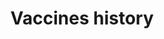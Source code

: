 ---
sectionid: vaccineshistory
sectionclass: h2
parent-id: queue
title: Vaccines history
number: 2300
---